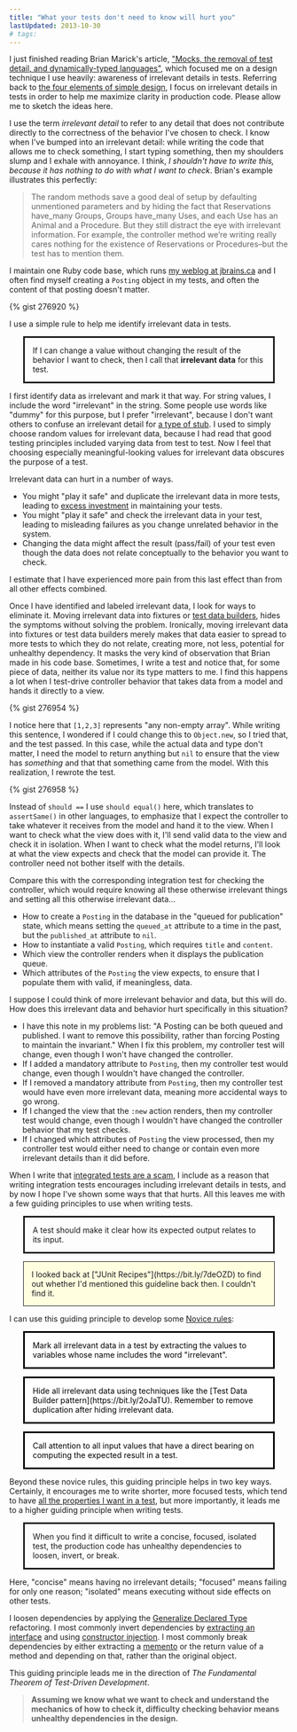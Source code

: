 ```yaml
---
title: "What your tests don't need to know will hurt you"
lastUpdated: 2013-10-30
# tags:
---
```

<style type="text/css">
.rule { display: block; margin-left: 5%; margin-right: 5%; border: 3px solid; padding: 1em; }
.novice { display: block; margin-left: 5%; margin-right: 5%; font-style: bold; border: 3px solid; background-color: white; color: black; padding: 1em }
.aside { display: block; margin-left: 5%; margin-right: 5%; border: 1px solid; background-color: lightyellow; padding: 1em }
</style>

I just finished reading Brian Marick's article, ["Mocks, the removal of test detail, and dynamically-typed languages"](https://bit.ly/7WYg5i), which focused me on a design technique I use heavily: awareness of irrelevant details in tests. Referring back to [the four elements of simple design](https://bit.ly/2s96DC), I focus on irrelevant details in tests in order to help me maximize clarity in production code. Please allow me to sketch the ideas here.

I use the term _irrelevant detail_ to refer to any detail that does not contribute directly to the correctness of the behavior I've chosen to check. I know when I've bumped into an irrelevant detail: while writing the code that allows me to check something, I start typing something, then my shoulders slump and I exhale with annoyance. I think, *I shouldn't have to write this, because it has nothing to do with what I want to check*. Brian's example illustrates this perfectly:

> The random methods save a good deal of setup by defaulting unmentioned parameters and by hiding the fact that Reservations have_many Groups, Groups have_many Uses, and each Use has an Animal and a Procedure. But they still distract the eye with irrelevant information. For example, the controller method we’re writing really cares nothing for the existence of Reservations or Procedures–but the test has to mention them.

I maintain one Ruby code base, which runs [my weblog at jbrains.ca](https://www.jbrains.ca) and I often find myself creating a `Posting` object in my tests, and often the content of that posting doesn't matter.

{% gist 276920 %}

I use a simple rule to help me identify irrelevant data in tests.

<p class="rule" markdown="1">If I can change a value without changing the result of the behavior I want to check, then I call that <strong>irrelevant data</strong> for this test.</p>

I first identify data as irrelevant and mark it that way. For string values, I include the word "irrelevant" in the string. Some people use words like "dummy" for this purpose, but I prefer "irrelevant", because I don't want others to confuse an irrelevant detail for [a type of stub](https://bit.ly/5hU90b). I used to simply choose random values for irrelevant data, because I had read that good testing principles included varying data from test to test. Now I feel that choosing especially meaningful-looking values for irrelevant data obscures the purpose of a test.

Irrelevant data can hurt in a number of ways.

- You might "play it safe" and duplicate the irrelevant data in more tests, leading to [excess investment](https://bit.ly/5ljblU) in maintaining your tests.
- You might "play it safe" and check the irrelevant data in your test, leading to misleading failures as you change unrelated behavior in the system.
- Changing the data might affect the result (pass/fail) of your test even though the data does not relate conceptually to the behavior you want to check.

I estimate that I have experienced more pain from this last effect than from all other effects combined.

Once I have identified and labeled irrelevant data, I look for ways to eliminate it. Moving irrelevant data into fixtures or [test data builders](https://natpryce.com/articles/000714.html), hides the symptoms without solving the problem. Ironically, moving irrelevant data into fixtures or test data builders merely makes that data easier to spread to more tests to which they do not relate, creating more, not less, potential for unhealthy dependency. It masks the very kind of observation that Brian made in his code base. Sometimes, I write a test and notice that, for some piece of data, neither its value nor its type matters to me. I find this happens a lot when I test-drive controller behavior that takes data from a model and hands it directly to a view.

{% gist 276954 %}

I notice here that `[1,2,3]` represents "any non-empty array". While writing this sentence, I wondered if I could change this to `Object.new`, so I tried that, and the test passed. In this case, while the actual data and type don't matter, I need the model to return anything but `nil` to ensure that the view has *something* and that that something came from the model. With this realization, I rewrote the test.

{% gist 276958 %}

Instead of `should ==` I use `should equal()` here, which translates to `assertSame()` in other languages, to emphasize that I expect the controller to take whatever it receives from the model and hand it to the view. When I want to check what the view does with it, I'll send valid data to the view and check it in isolation. When I want to check what the model returns, I'll look at what the view expects and check that the model can provide it. The controller need not bother itself with the details.

Compare this with the corresponding integration test for checking the controller, which would require knowing all these otherwise irrelevant things and setting all this otherwise irrelevant data...

- How to create a `Posting` in the database in the "queued for publication" state, which means setting the `queued_at` attribute to a time in the past, but the `published_at` attribute to `nil`.
- How to instantiate a valid `Posting`, which requires `title` and `content`.
- Which view the controller renders when it displays the publication queue.
- Which attributes of the `Posting` the view expects, to ensure that I populate them with valid, if meaningless, data.

I suppose I could think of more irrelevant behavior and data, but this will do. How does this irrelevant data and behavior hurt specifically in this situation?

- I have this note in my problems list: "A Posting can be both queued and published. I want to remove this possibility, rather than forcing Posting to maintain the invariant." When I fix this problem, my controller test will change, even though I won't have changed the controller.
- If I added a mandatory attribute to `Posting`, then my controller test would change, even though I wouldn't have changed the controller.
- If I removed a mandatory attribute from `Posting`, then my controller test would have even more irrelevant data, meaning more accidental ways to go wrong.
- If I changed the view that the `:new` action renders, then my controller test would change, even though I wouldn't have changed the controller behavior that my test checks.
- If I changed which attributes of `Posting` the view processed, then my controller test would either need to change or contain even more irrelevant details than it did before.

When I write that [integrated tests are a scam](https://bit.ly/8uQruT), I include as a reason that writing integration tests encourages including irrelevant details in tests, and by now I hope I've shown some ways that that hurts. All this leaves me with a few guiding principles to use when writing tests.

<p class="rule" markdown="1">A test should make it clear how its expected output relates to its input.</p>

<p class="aside" markdown="1">I looked back at ["JUnit Recipes"](https://bit.ly/7deOZD) to find out whether I'd mentioned this guideline back then. I couldn't find it.</p>

I can use this guiding principle to develop some [Novice rules](https://bit.ly/sYj5Y):

<p class="novice" markdown="1">Mark all irrelevant data in a test by extracting the values to variables whose name includes the word "irrelevant".</p>
<p class="novice" markdown="1">Hide all irrelevant data using techniques like the [Test Data Builder pattern](https://bit.ly/2oJaTU). Remember to remove duplication after hiding irrelevant data.</p>
<p class="novice" markdown="1">Call attention to all input values that have a direct bearing on computing the expected result in a test.</p>

Beyond these novice rules, this guiding principle helps in two key ways. Certainly, it encourages me to write shorter, more focused tests, which tend to have [all the properties I want in a test](https://bit.ly/6PlzxY), but more importantly, it leads me to a higher guiding principle when writing tests.

<p class="rule" markdown="1">When you find it difficult to write a concise, focused, isolated test, the production code has unhealthy dependencies to loosen, invert, or break.</p>

Here, "concise" means having no irrelevant details; "focused" means failing for only one reason; "isolated" means executing without side effects on other tests.

I loosen dependencies by applying the [Generalize Declared Type](https://bit.ly/6qPmLI) refactoring. I most commonly invert dependencies by [extracting an interface](https://bit.ly/4DAxuL) and using [constructor injection](https://bit.ly/6oNM2x). I most commonly break dependencies by either extracting a [memento](https://bit.ly/5RtSNi) or the return value of a method and depending on that, rather than the original object.

This guiding principle leads me in the direction of *The Fundamental Theorem of Test-Driven Development*.

> **Assuming we know what we want to check and understand the mechanics of how to check it, difficulty checking behavior means unhealthy dependencies in the design.**
